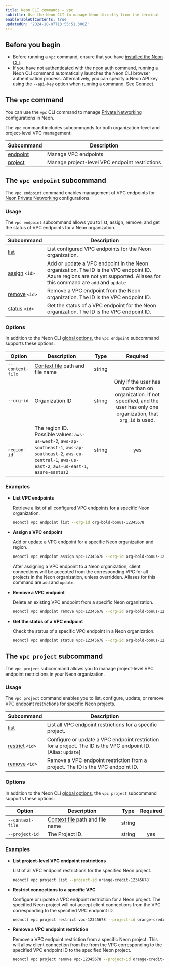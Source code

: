```yaml
---
title: Neon CLI commands — vpc
subtitle: Use the Neon CLI to manage Neon directly from the terminal
enableTableOfContents: true
updatedOn: '2024-10-07T13:55:51.300Z'
---
```


## Before you begin

- Before running a `vpc` command, ensure that you have [installed the Neon CLI](/docs/reference/cli-install).
- If you have not authenticated with the [neon auth](/docs/reference/cli-auth) command, running a Neon CLI command automatically launches the Neon CLI browser authentication process. Alternatively, you can specify a Neon API key using the `--api-key` option when running a command. See [Connect](/docs/reference/neon-cli#connect).

## The `vpc` command

You can use the `vpc` CLI command to manage [Private Networking](/docs/guides/neon-private-networking) configurations in Neon.

The `vpc` command includes subcommands for both organization-level and project-level VPC management:

| Subcommand                            | Description                                            |
| ------------------------------------- | ------------------------------------------------------ |
| [endpoint](#the-vpc-endpoint-command) | Manage VPC endpoints                                   |
| [project](#the-vpc-project-command)   | Manage project-level VPC endpoint restrictions         |

## The `vpc endpoint` subcommand

The `vpc endpoint` command enables management of VPC endpoints for [Neon Private Networking](https://neon.tech/docs/guides/neon-private-networking) configurations.

### Usage

The `vpc endpoint` subcommand allows you to list, assign, remove, and get the status of VPC endpoints for a Neon organization.

| Subcommand        | Description                                                               |
| ----------------- | ------------------------------------------------------------------------- |
| [list](#list)     | List configured VPC endpoints for the Neon organization.                  |
| [assign](#assign) `<id>` | Add or update a VPC endpoint in the Neon organization. The ID is the VPC endpoint ID. Azure regions are not yet supported. Aliases for this command are `add` and `update` |
| [remove](#remove) `<id>` | Remove a VPC endpoint from the Neon organization. The ID is the VPC endpoint ID.             |
| [status](#status) `<id>` | Get the status of a VPC endpoint for the Neon organization. The ID is the VPC endpoint ID.       |

### Options

In addition to the Neon CLI [global options](/docs/reference/neon-cli#global-options), the `vpc endpoint` subcommand supports these options:

| Option        | Description                                                                                                                                                        | Type   |                                                             Required                                                             |
| ------------- | ------------------------------------------------------------------------------------------------------------------------------------------------------------------ | ------ | :------------------------------------------------------------------------------------------------------------------------------: |
| `--context-file` | [Context file](/docs/reference/cli-set-context#using-a-named-context-file) path and file name                            | string |          |
| `--org-id`    | Organization ID                                                                                                                                                    | string | Only if the user has more than on organization. If not specified, and the user has only one organization, that `org_id` is used. |
| `--region-id` | The region ID. Possible values: `aws-us-west-2`, `aws-ap-southeast-1`, `aws-ap-southeast-2`, `aws-eu-central-1`, `aws-us-east-2`, `aws-us-east-1`, `azure-eastus2` | string |                                                               yes                                                                |

### Examples

- **List VPC endpoints**

  Retrieve a list of all configured VPC endpoints for a specific Neon organization.

  ```bash
  neonctl vpc endpoint list --org-id org-bold-bonus-12345678
  ```

- **Assign a VPC endpoint**

  Add or update a VPC endpoint for a specific Neon organization and region.

  ```bash
  neonctl vpc endpoint assign vpc-12345678 --org-id org-bold-bonus-12345678 --region-id aws-us-east-1
  ```

  After assigning a VPC endpoint to a Neon organization, client connections will be accepted from the corresponding VPC for all projects in the Neon organization, unless overridden. Aliases for this command are `add` and `update`.

- **Remove a VPC endpoint**

  Delete an existing VPC endpoint from a specific Neon organization.

  ```bash
  neonctl vpc endpoint remove vpc-12345678 --org-id org-bold-bonus-12345678
  ```

- **Get the status of a VPC endpoint**

  Check the status of a specific VPC endpoint in a Neon organization.

  ```bash
  neonctl vpc endpoint status vpc-12345678 --org-id org-bold-bonus-12345678
  ```

## The `vpc project` subcommand

The `vpc project` subcommand allows you to manage project-level VPC endpoint restrictions in your Neon organization.

### Usage

The `vpc project` command enables you to list, configure, update, or remove VPC endpoint restrictions for specific Neon projects.

| Subcommand            | Description                                                                     |
| --------------------- | ------------------------------------------------------------------------------- |
| [list](#list)         | List all VPC endpoint restrictions for a specific project.                      |
| [restrict](#restrict) `<id>` | Configure or update a VPC endpoint restriction for a project. The ID is the VPC endpoint ID. [Alias: `update`] |
| [remove](#remove) `<id>`     | Remove a VPC endpoint restriction from a project. The ID is the VPC endpoint ID.                              |

### Options

In addition to the Neon CLI [global options](/docs/reference/neon-cli#global-options), the `vpc project` subcommand supports these options:

| Option         | Description     | Type   | Required |
| -------------- | --------------- | ------ | :------: |
| `--context-file` | [Context file](/docs/reference/cli-set-context#using-a-named-context-file) path and file name | string |          |
| `--project-id` | The Project ID. | string |   yes    |

### Examples

- **List project-level VPC endpoint restrictions**

  List of all VPC endpoint restrictions for the specified Neon project.

  ```bash
  neonctl vpc project list --project-id orange-credit-12345678

  ```

- **Restrict connections to a specific VPC**

  Configure or update a VPC endpoint restriction for a Neon project. The specified Neon project will not accept client connections from the VPC corresponding to the specified VPC endpoint ID.

  ```bash
  neonctl vpc project restrict vpc-12345678 --project-id orange-credit-12345678
  ```

- **Remove a VPC endpoint restriction**

  Remove a VPC endpoint restriction from a specific Neon project. This will allow client connection from the from the VPC corresponding to the specified VPC endpoint ID to the specified Neon project.

  ```bash
  neonctl vpc project remove vpc-12345678 --project-id orange-credit-12345678
  ```

<NeedHelp/>
